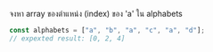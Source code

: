 จงหา array ของตำแหน่ง (index) ของ 'a' ใน alphabets

```js
const alphabets = ["a", "b", "a", "c", "a", "d"];
// expexted result: [0, 2, 4]
```
